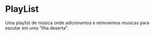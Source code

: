 # PlayList
Uma playlist de música onde adicionamos e removemos musicas para escutar em uma "Ilha deserta".
